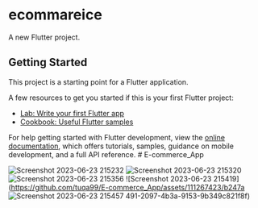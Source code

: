 # ecommareice

A new Flutter project.

## Getting Started

This project is a starting point for a Flutter application.

A few resources to get you started if this is your first Flutter project:

- [Lab: Write your first Flutter app](https://docs.flutter.dev/get-started/codelab)
- [Cookbook: Useful Flutter samples](https://docs.flutter.dev/cookbook)

For help getting started with Flutter development, view the
[online documentation](https://docs.flutter.dev/), which offers tutorials,
samples, guidance on mobile development, and a full API reference.
#   E - c o m m e r c e _ A p p 




![Screenshot 2023-06-23 215232](https://github.com/tuqa99/E-commerce_App/assets/111267423/2a97f5db-0265-49f6-8dc4-88d0f33beb5b)
![Screenshot 2023-06-23 215320](https://github.com/tuqa99/E-commerce_App/assets/111267423/011be870-283c-486e-a30a-c37cf58d8a51)
![Screenshot 2023-06-23 215356](https://github.com/tuqa99/E-commerce_App/assets/111267423/8cff0cc7-2f11-4370-ac65-b5932fe81a61)
![Screenshot 2023-06-23 215419](https://github.com/tuqa99/E-commerce_App/assets/111267423/b247a
![Screenshot 2023-06-23 215457](https://github.com/tuqa99/E-commerce_App/assets/111267423/abc2ad28-fdf9-441c-a99b-cb372bc1207f)
491-2097-4b3a-9153-9b349c821f8f)
 
 
